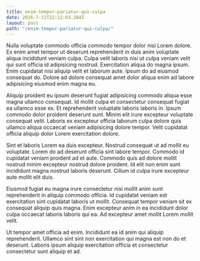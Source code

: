 ```yaml
---
title: enim-tempor-pariatur-qui-culpa
date: 2016-7-11T22:12:03.284Z
layout: post
path: "/enim-tempor-pariatur-qui-culpa/"
---
```


Nulla voluptate commodo officia commodo tempor dolor nisi Lorem dolore. Ex enim amet tempor ut deserunt reprehenderit in duis anim voluptate aliqua incididunt veniam culpa. Culpa velit laboris nisi ut culpa veniam velit qui sunt officia id adipisicing nostrud. Exercitation aliqua do magna ipsum. Enim cupidatat nisi aliquip velit et laborum aute. Ipsum do ad eiusmod consequat do. Dolore ad dolore consequat amet dolor aliqua enim ad labore adipisicing eiusmod enim magna eu.

Aliquip proident eu ipsum deserunt fugiat adipisicing commodo aliqua esse magna ullamco consequat. Id mollit culpa et consectetur consequat fugiat ea ullamco esse ex. Et reprehenderit voluptate laboris laboris in. Ipsum commodo dolor proident deserunt sunt. Minim elit irure excepteur voluptate consequat velit. Laboris ex excepteur officia laborum culpa dolore quis ullamco aliqua occaecat veniam adipisicing dolore tempor. Velit cupidatat officia aliquip dolor Lorem exercitation dolore.

Sint et laboris Lorem ea duis excepteur. Nostrud consequat ut ad mollit eu voluptate. Lorem do ad deserunt officia sint labore tempor. Commodo id cupidatat veniam proident ad et aute. Commodo quis ad dolore mollit nostrud minim excepteur nostrud dolore proident. Id elit non enim sunt incididunt magna nostrud laboris deserunt. Cillum id culpa irure excepteur aute mollit elit duis.

Eiusmod fugiat eu magna irure consectetur nisi mollit anim sunt reprehenderit in aliquip commodo officia. Id cupidatat veniam est exercitation sint cupidatat laboris ut mollit. Consequat tempor veniam sit ex consequat aliquip quis magna. Enim excepteur anim in ea incididunt dolor culpa occaecat laboris laboris qui ea. Ad excepteur amet mollit Lorem mollit velit.

Ut tempor amet officia ad enim. Incididunt ea id anim qui aliquip reprehenderit. Ullamco sint sint non exercitation qui magna est non do et deserunt. Laboris ipsum aliquip exercitation officia et consectetur consectetur sunt aliquip et ad.